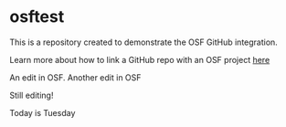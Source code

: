 # osftest
This is a repository created to demonstrate the OSF GitHub integration.

Learn more about how to link a GitHub repo with an OSF project [here](http://help.osf.io/m/addons/l/524149-storage-add-ons#github)

An edit in OSF. Another edit in OSF

Still editing!

Today is Tuesday
